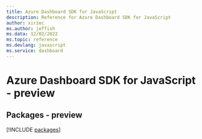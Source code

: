 ```yaml
---
title: Azure Dashboard SDK for JavaScript
description: Reference for Azure Dashboard SDK for JavaScript
author: xirzec
ms.author: jeffish
ms.data: 12/02/2022
ms.topic: reference
ms.devlang: javascript
ms.service: dashboard
---
```

# Azure Dashboard SDK for JavaScript - preview
## Packages - preview
[!INCLUDE [packages](dashboard-index.md)]